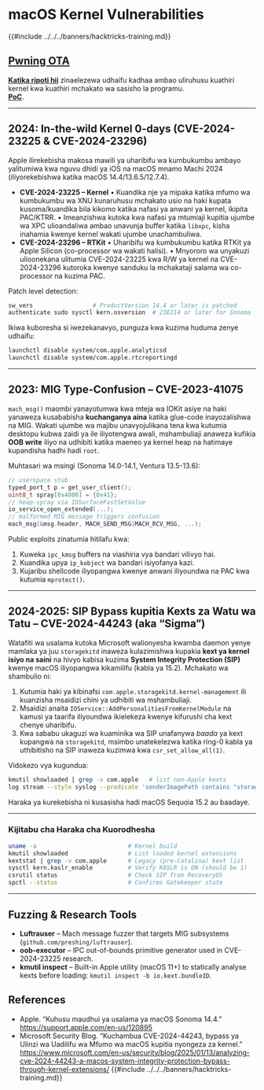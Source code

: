 # macOS Kernel Vulnerabilities

{{#include ../../../banners/hacktricks-training.md}}

## [Pwning OTA](https://jhftss.github.io/The-Nightmare-of-Apple-OTA-Update/)

[**Katika ripoti hii**](https://jhftss.github.io/The-Nightmare-of-Apple-OTA-Update/) zinaelezewa udhaifu kadhaa ambao uliruhusu kuathiri kernel kwa kuathiri mchakato wa sasisho la programu.\
[**PoC**](https://github.com/jhftss/POC/tree/main/CVE-2022-46722).

---

## 2024: In-the-wild Kernel 0-days (CVE-2024-23225 & CVE-2024-23296)

Apple ilirekebisha makosa mawili ya uharibifu wa kumbukumbu ambayo yalitumiwa kwa nguvu dhidi ya iOS na macOS mnamo Machi 2024 (iliyorekebishwa katika macOS 14.4/13.6.5/12.7.4).

* **CVE-2024-23225 – Kernel**
• Kuandika nje ya mipaka katika mfumo wa kumbukumbu wa XNU kunaruhusu mchakato usio na haki kupata kusoma/kuandika bila kikomo katika nafasi ya anwani ya kernel, ikipita PAC/KTRR.
• Imeanzishwa kutoka kwa nafasi ya mtumiaji kupitia ujumbe wa XPC ulioandaliwa ambao unavunja buffer katika `libxpc`, kisha inahamia kwenye kernel wakati ujumbe unachambuliwa.
* **CVE-2024-23296 – RTKit**
• Uharibifu wa kumbukumbu katika RTKit ya Apple Silicon (co-processor wa wakati halisi).
• Mnyororo wa unyakuzi ulioonekana ulitumia CVE-2024-23225 kwa R/W ya kernel na CVE-2024-23296 kutoroka kwenye sanduku la mchakataji salama wa co-processor na kuzima PAC.

Patch level detection:
```bash
sw_vers                 # ProductVersion 14.4 or later is patched
authenticate sudo sysctl kern.osversion  # 23E214 or later for Sonoma
```
Ikiwa kuboresha si iwezekanavyo, punguza kwa kuzima huduma zenye udhaifu:
```bash
launchctl disable system/com.apple.analyticsd
launchctl disable system/com.apple.rtcreportingd
```
---

## 2023: MIG Type-Confusion – CVE-2023-41075

`mach_msg()` maombi yanayotumwa kwa mteja wa IOKit asiye na haki yanaweza kusababisha **kuchanganya aina** katika glue-code inayozalishwa na MIG. Wakati ujumbe wa majibu unavyojulikana tena kwa kutumia desktopu kubwa zaidi ya ile iliyotengwa awali, mshambuliaji anaweza kufikia **OOB write** iliyo na udhibiti katika maeneo ya kernel heap na hatimaye kupandisha hadhi hadi `root`.

Muhtasari wa msingi (Sonoma 14.0-14.1, Ventura 13.5-13.6):
```c
// userspace stub
typed_port_t p = get_user_client();
uint8_t spray[0x4000] = {0x41};
// heap-spray via IOSurfaceFastSetValue
io_service_open_extended(...);
// malformed MIG message triggers confusion
mach_msg(&msg.header, MACH_SEND_MSG|MACH_RCV_MSG, ...);
```
Public exploits zinatumia hitilafu kwa:
1. Kuweka `ipc_kmsg` buffers na viashiria vya bandari vilivyo hai.
2. Kuandika upya `ip_kobject` wa bandari isiyofanya kazi.
3. Kujaribu shellcode iliyopangwa kwenye anwani iliyoundwa na PAC kwa kutumia `mprotect()`.

---

## 2024-2025: SIP Bypass kupitia Kexts za Watu wa Tatu – CVE-2024-44243 (aka “Sigma”)

Watafiti wa usalama kutoka Microsoft walionyesha kwamba daemon yenye mamlaka ya juu `storagekitd` inaweza kulazimishwa kupakia **kext ya kernel isiyo na saini** na hivyo kabisa kuzima **System Integrity Protection (SIP)** kwenye macOS iliyopangwa kikamilifu (kabla ya 15.2). Mchakato wa shambulio ni:

1. Kutumia haki ya kibinafsi `com.apple.storagekitd.kernel-management` ili kuanzisha msaidizi chini ya udhibiti wa mshambuliaji.
2. Msaidizi anaita `IOService::AddPersonalitiesFromKernelModule` na kamusi ya taarifa iliyoundwa ikielekeza kwenye kifurushi cha kext chenye uharibifu.
3. Kwa sababu ukaguzi wa kuaminika wa SIP unafanywa *baada* ya kext kupangwa na `storagekitd`, msimbo unatekelezwa katika ring-0 kabla ya uthibitisho na SIP inaweza kuzimwa kwa `csr_set_allow_all(1)`.

Vidokezo vya kugundua:
```bash
kmutil showloaded | grep -v com.apple   # list non-Apple kexts
log stream --style syslog --predicate 'senderImagePath contains "storagekitd"'   # watch for suspicious child procs
```
Haraka ya kurekebisha ni kusasisha hadi macOS Sequoia 15.2 au baadaye.

---

### Kijitabu cha Haraka cha Kuorodhesha
```bash
uname -a                          # Kernel build
kmutil showloaded                 # List loaded kernel extensions
kextstat | grep -v com.apple      # Legacy (pre-Catalina) kext list
sysctl kern.kaslr_enable          # Verify KASLR is ON (should be 1)
csrutil status                    # Check SIP from RecoveryOS
spctl --status                    # Confirms Gatekeeper state
```
---

## Fuzzing & Research Tools

* **Luftrauser** – Mach message fuzzer that targets MIG subsystems (`github.com/preshing/luftrauser`).
* **oob-executor** – IPC out-of-bounds primitive generator used in CVE-2024-23225 research.
* **kmutil inspect** – Built-in Apple utility (macOS 11+) to statically analyse kexts before loading: `kmutil inspect -b io.kext.bundleID`.



## References

* Apple. “Kuhusu maudhui ya usalama ya macOS Sonoma 14.4.” https://support.apple.com/en-us/120895
* Microsoft Security Blog. “Kuchambua CVE-2024-44243, bypass ya Ulinzi wa Uadilifu wa Mfumo wa macOS kupitia nyongeza za kernel.” https://www.microsoft.com/en-us/security/blog/2025/01/13/analyzing-cve-2024-44243-a-macos-system-integrity-protection-bypass-through-kernel-extensions/
{{#include ../../../banners/hacktricks-training.md}}
